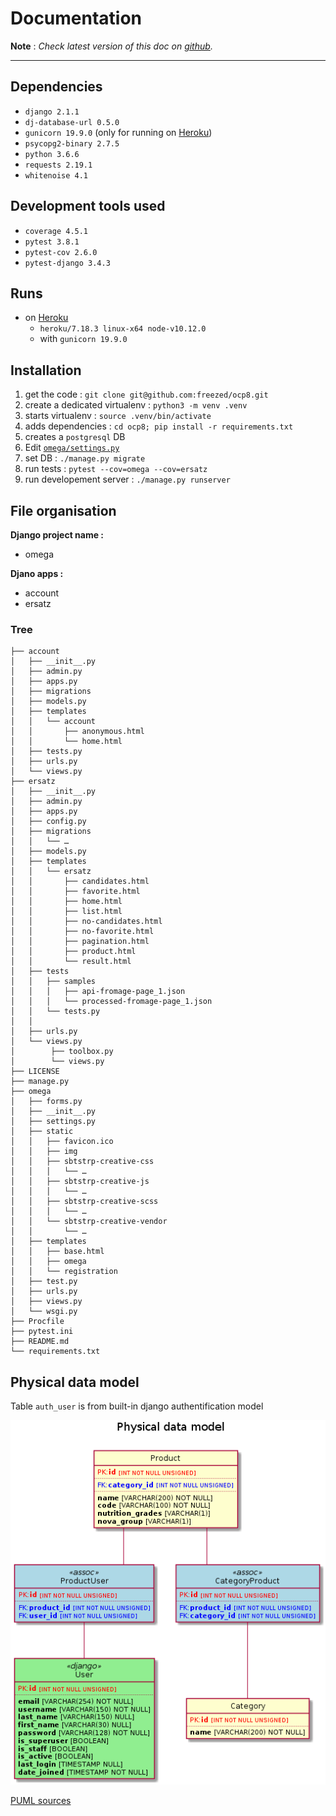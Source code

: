 Documentation
=============

**Note** : _Check latest version of this doc on [github](https://github.com/freezed/ocp8/blob/master/doc/documentation.md)._

---

## Dependencies

- `django 2.1.1`
- `dj-database-url 0.5.0`
- `gunicorn 19.9.0` (only for running on [Heroku][heroku])
- `psycopg2-binary 2.7.5`
- `python 3.6.6`
- `requests 2.19.1`
- `whitenoise 4.1`

## Development tools used

- `coverage 4.5.1`
- `pytest 3.8.1`
- `pytest-cov 2.6.0`
- `pytest-django 3.4.3`

## Runs

- on [Heroku][heroku]
    - `heroku/7.18.3 linux-x64 node-v10.12.0`
    - with `gunicorn 19.9.0`

## Installation

1. get the code : `git clone git@github.com:freezed/ocp8.git`
2. create a dedicated virtualenv : `python3 -m venv .venv`
3. starts virtualenv  : `source .venv/bin/activate`
4. adds dependencies : `cd ocp8; pip install -r requirements.txt`
5. creates a `postgresql` DB
6. Edit [`omega/settings.py`][settings]
7. set DB : `./manage.py migrate`
8. run tests : `pytest --cov=omega --cov=ersatz`
9. run developement server : `./manage.py runserver`

## File organisation

**Django project name :**
- omega

**Djano apps :**

- account
- ersatz

### Tree

    ├── account
    │   ├── __init__.py
    │   ├── admin.py
    │   ├── apps.py
    │   ├── migrations
    │   ├── models.py
    │   ├── templates
    │   │   └── account
    │   │       ├── anonymous.html
    │   │       └── home.html
    │   ├── tests.py
    │   ├── urls.py
    │   └── views.py
    ├── ersatz
    │   ├── __init__.py
    │   ├── admin.py
    │   ├── apps.py
    │   ├── config.py
    │   ├── migrations
    │   │   └── …
    │   ├── models.py
    │   ├── templates
    │   │   └── ersatz
    │   │       ├── candidates.html
    │   │       ├── favorite.html
    │   │       ├── home.html
    │   │       ├── list.html
    │   │       ├── no-candidates.html
    │   │       ├── no-favorite.html
    │   │       ├── pagination.html
    │   │       ├── product.html
    │   │       └── result.html
    │   ├── tests
    │   │   ├── samples
    │   │   │   ├── api-fromage-page_1.json
    │   │   │   └── processed-fromage-page_1.json
    │   │   └── tests.py
    │   │
    │   ├── urls.py
    │   └── views.py
    │        ├── toolbox.py
    │        └── views.py
    ├── LICENSE
    ├── manage.py
    ├── omega
    │   ├── forms.py
    │   ├── __init__.py
    │   ├── settings.py
    │   ├── static
    │   │   ├── favicon.ico
    │   │   ├── img
    │   │   ├── sbtstrp-creative-css
    │   │   │   └── …
    │   │   ├── sbtstrp-creative-js
    │   │   │   └── …
    │   │   ├── sbtstrp-creative-scss
    │   │   │   └── …
    │   │   └── sbtstrp-creative-vendor
    │   │       └── …
    │   ├── templates
    │   │   ├── base.html
    │   │   ├── omega
    │   │   └── registration
    │   ├── test.py
    │   ├── urls.py
    │   ├── views.py
    │   └── wsgi.py
    ├── Procfile
    ├── pytest.ini
    ├── README.md
    └── requirements.txt

## Physical data model

Table `auth_user` is from built-in django authentification model

![PMD image](https://raw.githubusercontent.com/freezed/ocp8/master/doc/pdm.png)

[PUML sources](https://github.com/freezed/ocp8/blob/master/doc/pdm.puml)


[heroku]: https://heroku.com
[settings]: https://github.com/freezed/ocp8/blob/3a1bc304537fa1b51b1d98fd9ad95e140efb02e5/omega/settings.py#L84
